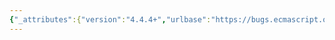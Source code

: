 ```yaml
---
{"_attributes":{"version":"4.4.4+","urlbase":"https://bugs.ecmascript.org/","maintainer":"dherman@mozilla.com"},"bug":{"bug_id":3727,"creation_ts":"2015-02-03 00:41:00 -0800","short_desc":"7.3.15 TestIntegrityLevel (O, level): remove steps 9 and 10","delta_ts":"2015-02-12 12:17:35 -0800","product":"Draft for 6th Edition","component":"editorial issue","version":"Rev 32: February 2, 2015 Draft","rep_platform":"All","op_sys":"All","bug_status":"RESOLVED","resolution":"FIXED","priority":"Normal","bug_severity":"normal","everconfirmed":true,"reporter":{"uid":"claude.pache","name":"Claude Pache"},"assigned_to":{"uid":"allen","name":"Allen Wirfs-Brock"},"long_desc":[{"commentid":12056,"comment_count":0,"who":{"uid":"claude.pache","name":"Claude Pache"},"bug_when":"2015-02-03 00:41:57 -0800","thetext":"7.3.15 TestIntegrityLevel (O, level)\n\n   9. Let configurable be false.\n  10. Let writable be false.\n\nThese steps are no longer needed, since any use of these variables is gone due to a previous refactoring."},{"commentid":12085,"comment_count":1,"who":{"uid":"allen","name":"Allen Wirfs-Brock"},"bug_when":"2015-02-03 18:31:52 -0800","thetext":"fixed in rev33 editor's draft"},{"commentid":12401,"comment_count":2,"who":{"uid":"allen","name":"Allen Wirfs-Brock"},"bug_when":"2015-02-12 12:17:35 -0800","thetext":"fixed in rev33"}]}}
---
```


